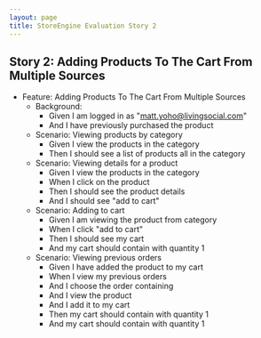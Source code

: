 ```yaml
---
layout: page
title: StoreEngine Evaluation Story 2
---
```


## Story 2: Adding Products To The Cart From Multiple Sources

* Feature: Adding Products To The Cart From Multiple Sources
    * Background:
        * Given I am logged in as "matt.yoho@livingsocial.com"
        * And I have previously purchased the product <purchased product name>
    * Scenario: Viewing products by category
        * Given I view the products in the category <category name>
        * Then I should see a list of products all in the category <category name>
    * Scenario: Viewing details for a product
        * Given I view the products in the category <category name>
        * When I click on the product <product name>
        * Then I should see the product details
        * And I should see "add to cart"
    * Scenario: Adding to cart
        * Given I am viewing the product <product name> from category <category name>
        * When I click "add to cart"
        * Then I should see my cart
        * And my cart should contain <product name> with quantity 1
    * Scenario: Viewing previous orders
        * Given I have added the product <product name> to my cart
        * When I view my previous orders
        * And I choose the order containing <purchased product name>
        * And I view the product <purchased product name>
        * And I add it to my cart
        * Then my cart should contain <product name> with quantity 1
        * And my cart should contain <purchased product name> with quantity 1

